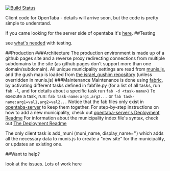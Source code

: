 [![Build Status](https://travis-ci.org/niryariv/opentaba-client.png?branch=master)](https://travis-ci.org/niryariv/opentaba-client)Client code for OpenTaba - details will arrive soon, but the code is pretty simple to understand.If you came looking for the server side of opentaba It's [here](https://github.com/niryariv/opentaba-server).##Testingsee [what's needed](tests/testing.md) with testing.##Production###ArchitectureThe production environment is made up of a github pages site and a reverse proxy redirecting connectionsfrom multiple subdomains to the site (as github pages don't support more than one domain/subdomain).All unique municipality settings are read from [munis.js](https://github.com/niryariv/opentaba-client/blob/master/munis.js), and the gush map is loaded from [the israel_gushim repository](https://github.com/niryariv/israel_gushim/) (unless overridden in munis.js)###MaintenanceMaintenance is done using [fabric](http://fabfile.org), by activating different tasks defined in fabfile.py (for a list of all tasks, run `fab -l`, and for details about a specific task run `fab -d <task-name>`)To execute a task, run: `fab task-name:arg1,arg2...` or `fab task-name:arg1=val1,arg2=val2...`Notice that the fab files only exist in [opentaba-server](https://github.com/niryariv/opentaba-server) to keep them together.For step-by-step instructions on how to add a new municipality, check out [opentaba-server's Deployment Readme](http://github.com/niryariv/opentaba-server/blob/master/DEPLOYMENT.md#deploy-a-new-municipality)For information about the municipality index file's syntax, check out [The Deployment Readme](DEPLOYMENT.md)The only client task is add_muni (muni_name, display_name='') which adds all the necessary data to munis.js to create a "new site" for the municipality, or updates an existing one.##Want to help?look at the issues. Lots of work here 